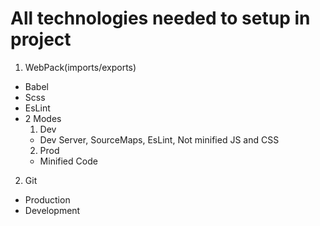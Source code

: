 # All technologies needed to setup in project

1. WebPack(imports/exports)

- Babel
- Scss
- EsLint
- 2 Modes
  1. Dev
  - Dev Server, SourceMaps, EsLint, Not minified JS and CSS
  2. Prod
  - Minified Code

2. Git

- Production
- Development
